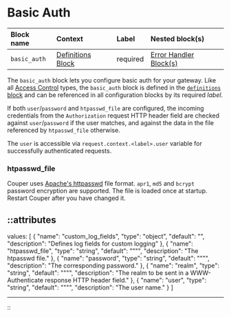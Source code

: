 # Basic Auth

| Block name   | Context                                 | Label    | Nested block(s)                                |
|:-------------|:----------------------------------------|:---------|:-----------------------------------------------|
| `basic_auth` | [Definitions Block](definitions) | required | [Error Handler Block(s)](error_handler) |

The  `basic_auth` block lets you configure basic auth for your gateway. Like all
[Access Control](#access-control) types, the `basic_auth` block is defined in the
[`definitions` block](definitions) and can be referenced in all configuration
blocks by its required _label_.

If both `user`/`password` and `htpasswd_file` are configured, the incoming
credentials from the `Authorization` request HTTP header field are checked against
`user`/`password` if the user matches, and against the data in the file referenced
by `htpasswd_file` otherwise.

The `user` is accessible via `request.context.<label>.user` variable for successfully authenticated requests.

### htpasswd_file

Couper uses [Apache's httpasswd](https://httpd.apache.org/docs/current/programs/htpasswd.html) file format. `apr1`, `md5` and `bcrypt` password encryption are supported. The file is loaded once at startup. Restart Couper after you have changed it.

::attributes
---
values: [
  {
    "name": "custom_log_fields",
    "type": "object",
    "default": "",
    "description": "Defines log fields for custom logging"
  },
  {
    "name": "htpasswd_file",
    "type": "string",
    "default": "\"\"",
    "description": "The htpasswd file."
  },
  {
    "name": "password",
    "type": "string",
    "default": "\"\"",
    "description": "The corresponding password."
  },
  {
    "name": "realm",
    "type": "string",
    "default": "\"\"",
    "description": "The realm to be sent in a WWW-Authenticate response HTTP header field."
  },
  {
    "name": "user",
    "type": "string",
    "default": "\"\"",
    "description": "The user name."
  }
]

---
::
